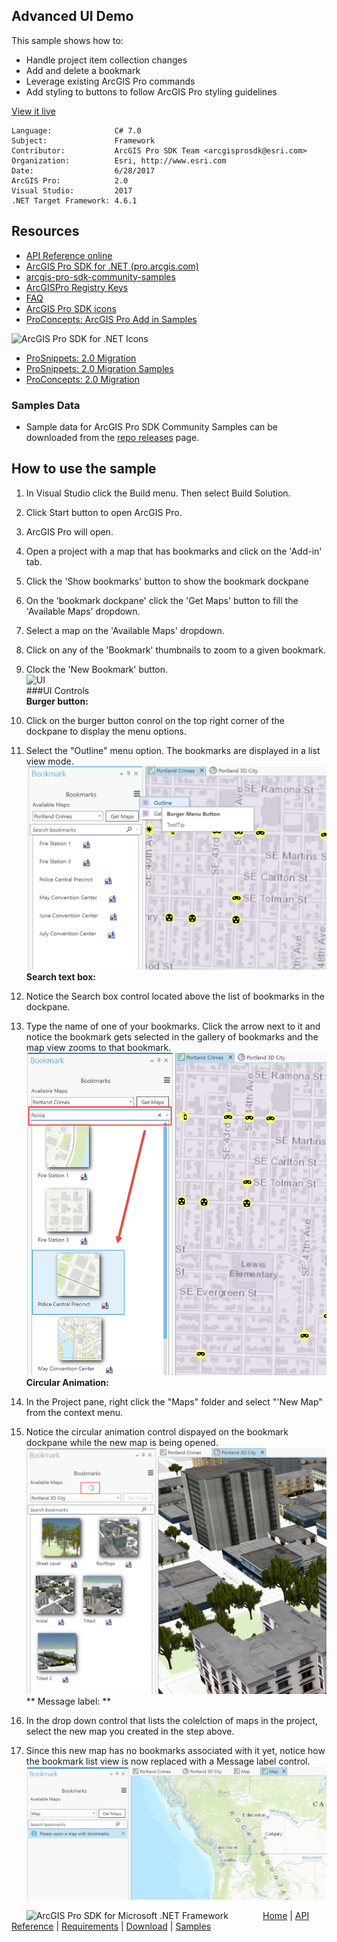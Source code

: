 ## Advanced UI Demo

<!-- TODO: Write a brief abstract explaining this sample -->
This sample shows how to:    
* Handle project item collection changes  
* Add and delete a bookmark  
* Leverage existing ArcGIS Pro commands  
* Add styling to buttons to follow ArcGIS Pro styling guidelines  
  


<a href="http://pro.arcgis.com/en/pro-app/sdk/" target="_blank">View it live</a>

<!-- TODO: Fill this section below with metadata about this sample-->
```
Language:              C# 7.0
Subject:               Framework
Contributor:           ArcGIS Pro SDK Team <arcgisprosdk@esri.com>
Organization:          Esri, http://www.esri.com
Date:                  6/28/2017
ArcGIS Pro:            2.0
Visual Studio:         2017
.NET Target Framework: 4.6.1
```

## Resources

* [API Reference online](http://pro.arcgis.com/en/pro-app/sdk/api-reference)
* <a href="http://pro.arcgis.com/en/pro-app/sdk/" target="_blank">ArcGIS Pro SDK for .NET (pro.arcgis.com)</a>
* [arcgis-pro-sdk-community-samples](http://github.com/Esri/arcgis-pro-sdk-community-samples)
* [ArcGISPro Registry Keys](http://github.com/Esri/arcgis-pro-sdk/wiki/ArcGIS-Pro-Registry-Keys)
* [FAQ](http://github.com/Esri/arcgis-pro-sdk/wiki/FAQ)
* [ArcGIS Pro SDK icons](https://github.com/Esri/arcgis-pro-sdk/releases/tag/1.4.0.7198)
* [ProConcepts: ArcGIS Pro Add in Samples](https://github.com/Esri/arcgis-pro-sdk-community-samples/wiki/ProConcepts-ArcGIS-Pro-Add-in-Samples)

![ArcGIS Pro SDK for .NET Icons](https://esri.github.io/arcgis-pro-sdk/images/Home/Image-of-icons.png "ArcGIS Pro SDK Icons")

* [ProSnippets: 2.0 Migration](http://github.com/Esri/arcgis-pro-sdk/wiki/ProSnippets-Migrating-to-2.0)  
* [ProSnippets: 2.0 Migration Samples](http://github.com/Esri/arcgis-pro-sdk/wiki/ProSnippets-2.0-Migration-Samples)  
* [ProConcepts: 2.0 Migration](http://github.com/Esri/arcgis-pro-sdk/wiki/ProConcepts-2.0-Migration-Guide)  

### Samples Data

* Sample data for ArcGIS Pro SDK Community Samples can be downloaded from the [repo releases](https://github.com/Esri/arcgis-pro-sdk-community-samples/releases) page.  

## How to use the sample
<!-- TODO: Explain how this sample can be used. To use images in this section, create the image file in your sample project's screenshots folder. Use relative url to link to this image using this syntax: ![My sample Image](FacePage/SampleImage.png) -->
1. In Visual Studio click the Build menu. Then select Build Solution.  
1. Click Start button to open ArcGIS Pro.  
1. ArcGIS Pro will open.   
1. Open a project with a map that has bookmarks and click on the 'Add-in' tab.  
1. Click the 'Show bookmarks' button to show the bookmark dockpane  
1. On the 'bookmark dockpane' click the 'Get Maps' button to fill the 'Available Maps' dropdown.  
1. Select a map on the 'Available Maps' dropdown.  
1. Click on any of the 'Bookmark' thumbnails to zoom to a given bookmark.  
1. Clock the 'New Bookmark' button.  
![UI](Screenshots/Screen.png)  
###UI Controls  
**Burger button:**  
  
1. Click on the burger button conrol on the top right corner of the dockpane to display the menu options.  
1. Select the "Outline" menu option.  The bookmarks are displayed in a list view mode.  
![UI](Screenshots/burger-button.png)  
**Search text box:**  
  
1. Notice the Search box control located above the list of bookmarks in the dockpane.  
1. Type the name of one of your bookmarks. Click the arrow next to it and notice the bookmark gets selected in the gallery of bookmarks and the map view zooms to that bookmark.  
![UI](Screenshots/search-Text.png)     
 **Circular Animation:**  
  
 1. In the Project pane, right click the "Maps" folder and select "'New Map" from the context menu.  
 2. Notice the circular animation control dispayed on the bookmark dockpane while the new map is being opened.  
 ![UI](Screenshots/circular-animation.png)  
 ** Message label: **  
  
 1. In the drop down control that lists the colelction of maps in the project, select the new map you created in the step above.  
 2. Since this new map has no bookmarks associated with it yet, notice how the bookmark list view is now replaced with a Message label control.  
 ![UI](Screenshots/message-label.png)  
  


<!-- End -->

&nbsp;&nbsp;&nbsp;&nbsp;&nbsp;&nbsp;<img src="http://esri.github.io/arcgis-pro-sdk/images/ArcGISPro.png"  alt="ArcGIS Pro SDK for Microsoft .NET Framework" height = "20" width = "20" align="top"  >
&nbsp;&nbsp;&nbsp;&nbsp;&nbsp;&nbsp;&nbsp;&nbsp;&nbsp;&nbsp;&nbsp;&nbsp;
[Home](https://github.com/Esri/arcgis-pro-sdk/wiki) | <a href="http://pro.arcgis.com/en/pro-app/sdk/api-reference" target="_blank">API Reference</a> | [Requirements](https://github.com/Esri/arcgis-pro-sdk/wiki#requirements) | [Download](https://github.com/Esri/arcgis-pro-sdk/wiki#installing-arcgis-pro-sdk-for-net) | <a href="http://github.com/esri/arcgis-pro-sdk-community-samples" target="_blank">Samples</a>

